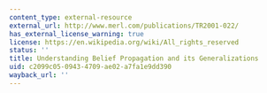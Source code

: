 ```yaml
---
content_type: external-resource
external_url: http://www.merl.com/publications/TR2001-022/
has_external_license_warning: true
license: https://en.wikipedia.org/wiki/All_rights_reserved
status: ''
title: Understanding Belief Propagation and its Generalizations
uid: c2099c05-0943-4709-ae02-a7fa1e9dd390
wayback_url: ''
---
```

